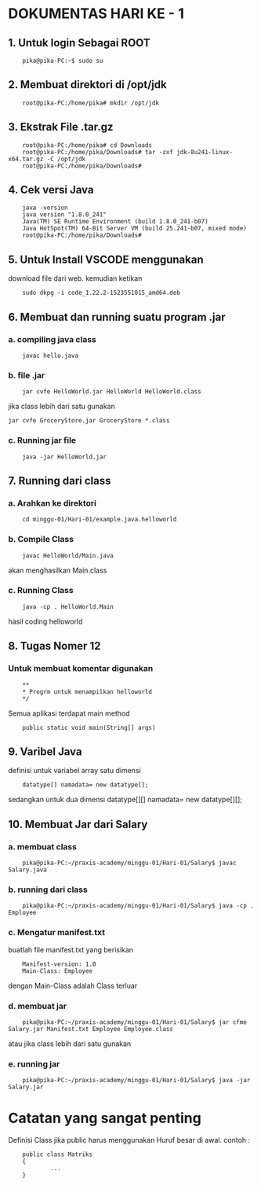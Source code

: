 # DOKUMENTAS HARI KE - 1
## 1. Untuk login Sebagai ROOT
        pika@pika-PC:~$ sudo su
## 2. Membuat direktori di /opt/jdk
        root@pika-PC:/home/pika# mkdir /opt/jdk
## 3. Ekstrak File .tar.gz
        root@pika-PC:/home/pika# cd Downloads
        root@pika-PC:/home/pika/Downloads# tar -zxf jdk-8u241-linux-x64.tar.gz -C /opt/jdk
        root@pika-PC:/home/pika/Downloads# 
## 4. Cek versi Java
        java -version
        java version "1.8.0_241"
        Java(TM) SE Runtime Environment (build 1.8.0_241-b07)
        Java HotSpot(TM) 64-Bit Server VM (build 25.241-b07, mixed mode)
        root@pika-PC:/home/pika/Downloads# 
## 5. Untuk Install VSCODE menggunakan 
download file dari web. kemudian ketikan 

        sudo dkpg -i code_1.22.2-1523551015_amd64.deb
## 6. Membuat dan running suatu program .jar 
### a. compiling java class 
        javac hello.java
### b. file .jar
        jar cvfe HelloWorld.jar HelloWorld HelloWorld.class

jika class lebih dari satu gunakan 


```
jar cvfe GroceryStore.jar GroceryStore *.class
```

### c. Running jar file 
        java -jar HelloWorld.jar
## 7. Running dari class
### a. Arahkan ke direktori 
        cd minggu-01/Hari-01/example.java.helloworld
### b. Compile Class 
        javac HelloWorld/Main.java
akan menghasilkan Main.class
### c. Running Class
        java -cp . HelloWorld.Main
hasil coding helloworld
## 8. Tugas Nomer 12
### Untuk membuat komentar digunakan 
        ** 
        * Progrm untuk menampilkan helloworld
        */
Semua aplikasi terdapat main method

        public static void main(String[] args)

## 9. Varibel Java
definisi untuk variabel array satu dimensi

        datatype[] namadata= new datatype[];

sedangkan untuk dua dimensi 
        datatype[][] namadata= new datatype[][];
## 10. Membuat Jar dari Salary
### a. membuat class
        pika@pika-PC:~/praxis-academy/minggu-01/Hari-01/Salary$ javac Salary.java
### b. running dari class 
        pika@pika-PC:~/praxis-academy/minggu-01/Hari-01/Salary$ java -cp . Employee
### c. Mengatur manifest.txt
buatlah file manifest.txt yang berisikan 

        Manifest-version: 1.0
        Main-Class: Employee
dengan Main-Class adalah Class terluar
### d. membuat jar
        pika@pika-PC:~/praxis-academy/minggu-01/Hari-01/Salary$ jar cfme Salary.jar Manifest.txt Employee Employee.class

atau jika class lebih dari satu gunakan



### e. running jar
        pika@pika-PC:~/praxis-academy/minggu-01/Hari-01/Salary$ java -jar Salary.jar


# Catatan yang sangat penting
Definisi Class jika public harus menggunakan Huruf besar di awal.
contoh :

        public class Matriks
        {
                ...
        }
